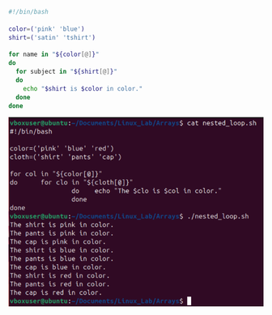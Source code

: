 ``` bash
#!/bin/bash

color=('pink' 'blue')
shirt=('satin' 'tshirt')

for name in "${color[@]}"
do
  for subject in "${shirt[@]}"
  do
    echo "$shirt is $color in color."
  done
done
```
![Code](https://github.com/boa3444/Linux_Lab/blob/c421973b9cf9905a546f181f1f22cdfa933617d6/images/array_nest_loop.png)
